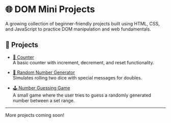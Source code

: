
# 🌐 DOM Mini Projects

A growing collection of beginner-friendly projects built using HTML, CSS, and JavaScript to practice DOM manipulation and web fundamentals.

## 📁 Projects

- [🔢 Counter](./counter/)  
  A basic counter with increment, decrement, and reset functionality.

- [🎲 Random Number Generator](./random-number-generator/)  
  Simulates rolling two dice with special messages for doubles.

- [🕹️ Number Guessing Game](./number-guessing-game/)  
  A small game where the user tries to guess a randomly generated number between a set range.

---

More projects coming soon!
